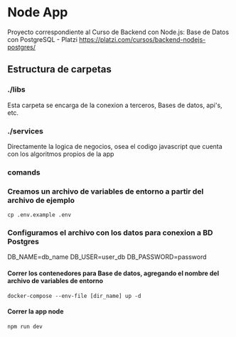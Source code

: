# Node App

Proyecto correspondiente al Curso de Backend con Node.js: Base de Datos con PostgreSQL - Platzi
https://platzi.com/cursos/backend-nodejs-postgres/


## Estructura de carpetas

### ./libs
  Esta carpeta se encarga de la conexion a terceros, Bases de datos, api's, etc.

### ./services
  Directamente la logica de negocios, osea el codigo javascript que cuenta con los algoritmos propios de la app


### comands

### Creamos un archivo de variables de entorno a partir del archivo de ejemplo
```
cp .env.example .env
```

### Configuramos el archivo con los datos para conexion a BD Postgres
DB_NAME=db_name
DB_USER=user_db
DB_PASSWORD=password

#### Correr los contenedores para Base de datos, agregando el nombre del archivo de variables de entorno
```
docker-compose --env-file [dir_name] up -d
```

#### Correr la app node
```
npm run dev
```
